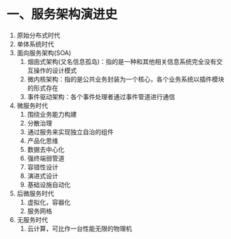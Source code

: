 # 一、服务架构演进史

1. 原始分布式时代
2. 单体系统时代
3. 面向服务架构(SOA)
   1. 烟囱式架构(又名信息孤岛)：指的是一种和其他相关信息系统完全没有交互操作的设计模式
   2. 微内核架构：指的是公共业务封装为一个核心，各个业务系统以插件模块的形式存在
   3. 事件驱动架构：各个事件处理者通过事件管道进行通信
4. 微服务时代
   1. 围绕业务能力构建
   2. 分散治理
   3. 通过服务来实现独立自治的组件
   4. 产品化思维
   5. 数据去中心化
   6. 强终端弱管道
   7. 容错性设计
   8. 演进式设计
   9. 基础设施自动化
5. 后微服务时代
   1. 虚拟化，容器化
   2. 服务网格
6. 无服务时代
   1. 云计算，可比作一台性能无限的物理机

